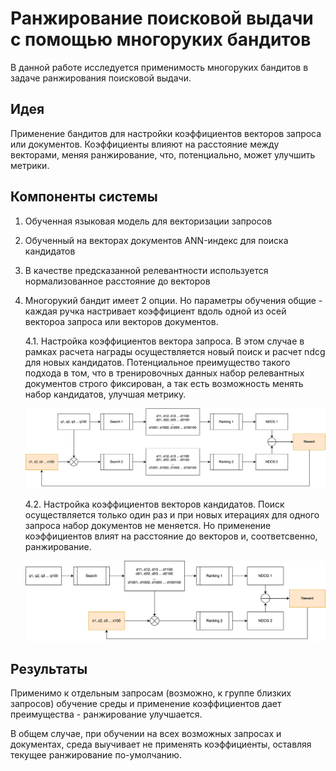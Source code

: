 # Ранжирование поисковой выдачи с помощью многоруких бандитов

В данной работе исследуется применимость многоруких бандитов в задаче ранжирования поисковой выдачи.

## Идея
Применение бандитов для настройки коэффициентов векторов запроса или документов. Коэффициенты влияют на расстояние между векторами, меняя ранжирование, что, потенциально, может улучшить метрики.

## Компоненты системы
1. Обученная языковая модель для векторизации запросов
2. Обученный на векторах документов ANN-индекс для поиска кандидатов
3. В качестве предсказанной релевантности используется нормализованное расстояние до векторов
4. Многорукий бандит имеет 2 опции. Но параметры обучения общие - каждая ручка настривает коэффициент вдоль одной из осей вектороа запроса или векторов документов.

    4.1. Настройка коэффициентов вектора запроса. В этом случае в рамках расчета награды осуществляется новый поиск и расчет ndcg для новых кандидатов. Потенциальное преимущество такого подхода в том, что в тренировочных данных набор релевантных документов строго фиксирован, а так есть возможность менять набор кандидатов, улучшая метрику.

    ![Опция1](assets/option1.png)

    4.2. Настройка коэффициентов векторов кандидатов. Поиск осуществляется только один раз и при новых итерациях для одного запроса набор документов не меняется. Но применение коэффициентов влият на расстояние до векторов и, соответсвенно, ранжирование.

    ![Опция2](assets/option2.png)

## Результаты
Применимо к отдельным запросам (возможно, к группе близких запросов) обучение среды и применение коэффициентов дает преимущества - ранжирование улучшается.

В общем случае, при обучении на всех возможных запросах и документах, среда выучивает не применять коэффициенты, оставляя текущее ранжирование по-умолчанию.